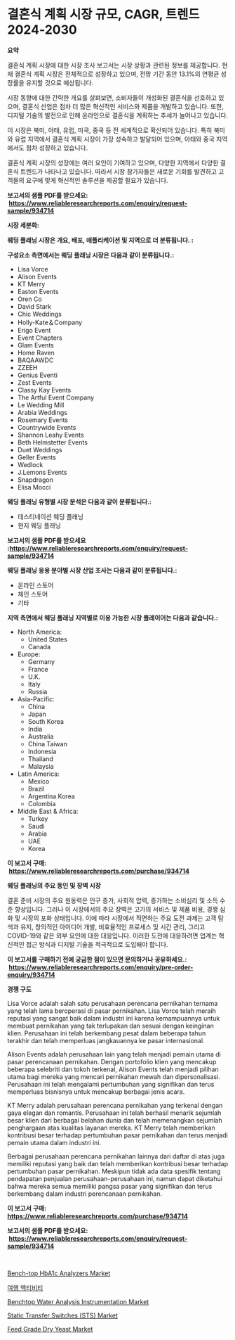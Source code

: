 <p><h1>결혼식 계획 시장 규모, CAGR, 트렌드 2024-2030</h1></p><p><strong>요약</strong></p>
<p><p>결혼식 계획 시장에 대한 시장 조사 보고서는 시장 상황과 관련된 정보를 제공합니다. 현재 결혼식 계획 시장은 전체적으로 성장하고 있으며, 전망 기간 동안 13.1%의 연평균 성장률을 유지할 것으로 예상됩니다.</p><p>시장 동향에 대한 간략한 개요를 살펴보면, 소비자들이 개성화된 결혼식을 선호하고 있으며, 결혼식 산업은 점차 더 많은 혁신적인 서비스와 제품을 개발하고 있습니다. 또한, 디지털 기술의 발전으로 인해 온라인으로 결혼식을 계획하는 추세가 늘어나고 있습니다.</p><p>이 시장은 북미, 아태, 유럽, 미국, 중국 등 전 세계적으로 확산되어 있습니다. 특히 북미와 유럽 지역에서 결혼식 계획 시장이 가장 성숙하고 발달되어 있으며, 아태와 중국 지역에서도 점차 성장하고 있습니다.</p><p>결혼식 계획 시장의 성장에는 여러 요인이 기여하고 있으며, 다양한 지역에서 다양한 결혼식 트렌드가 나타나고 있습니다. 따라서 시장 참가자들은 새로운 기회를 발견하고 고객들의 요구에 맞게 혁신적인 솔루션을 제공할 필요가 있습니다.</p></p>
<p><strong>보고서의 샘플 PDF를 받으세요: &nbsp;<a href="https://www.reliableresearchreports.com/enquiry/request-sample/934714">https://www.reliableresearchreports.com/enquiry/request-sample/934714</a></strong></p>
<p><strong>시장 세분화:</strong></p>
<p><strong> 웨딩 플래닝 시장은 개요, 배포, 애플리케이션 및 지역으로 더 분류됩니다. :</strong></p>
<p><strong>구성요소 측면에서는 웨딩 플래닝 시장은 다음과 같이 분류됩니다.:</strong></p>
<p><ul><li>Lisa Vorce</li><li>Alison Events</li><li>KT Merry</li><li>Easton Events</li><li>Oren Co</li><li>David Stark</li><li>Chic Weddings</li><li>Holly-Kate＆Company</li><li>Erigo Event</li><li>Event Chapters</li><li>Glam Events</li><li>Home Raven</li><li>BAQAAWDC</li><li>ZZEEH</li><li>Genius Eventi</li><li>Zest Events</li><li>Classy Kay Events</li><li>The Artful Event Company</li><li>Le Wedding Mill</li><li>Arabia Weddings</li><li>Rosemary Events</li><li>Countrywide Events</li><li>Shannon Leahy Events</li><li>Beth Helmstetter Events</li><li>Duet Weddings</li><li>Geller Events</li><li>Wedlock</li><li>J.Lemons Events</li><li>Snapdragon</li><li>Elisa Mocci</li></ul></p>
<p><strong> 웨딩 플래닝 유형별 시장 분석은 다음과 같이 분류됩니다.:</strong></p>
<p><ul><li>데스티네이션 웨딩 플래닝</li><li>현지 웨딩 플래닝</li></ul></p>
<p><strong>보고서의 샘플 PDF를 받으세요 :<a href="https://www.reliableresearchreports.com/enquiry/request-sample/934714">https://www.reliableresearchreports.com/enquiry/request-sample/934714</a></strong></p>
<p><strong> 웨딩 플래닝 응용 분야별 시장 산업 조사는 다음과 같이 분류됩니다.:</strong></p>
<p><ul><li>온라인 스토어</li><li>체인 스토어</li><li>기타</li></ul></p>
<p><strong>지역 측면에서 웨딩 플래닝 지역별로 이용 가능한 시장 플레이어는 다음과 같습니다.:</strong></p>
<p><ul>
    <li>
        North America:
        <ul>
            <li>United States</li>
            <li>Canada</li>
        </ul>
    </li>
    <li>
        Europe:
        <ul>
            <li>Germany</li>
            <li>France</li>
            <li>U.K.</li>
            <li>Italy</li>
            <li>Russia</li>
        </ul>
    </li>
    <li>
        Asia-Pacific:
        <ul>
            <li>China</li>
            <li>Japan</li>
            <li>South Korea</li>
            <li>India</li>
            <li>Australia</li>
            <li>China Taiwan</li>
            <li>Indonesia</li>
            <li>Thailand</li>
            <li>Malaysia</li>
        </ul>
    </li>
    <li>
        Latin America:
        <ul>
            <li>Mexico</li>
            <li>Brazil</li>
            <li>Argentina Korea</li>
            <li>Colombia</li>
        </ul>
    </li>
    <li>
        Middle East & Africa:
        <ul>
            <li>Turkey</li>
            <li>Saudi</li>
            <li>Arabia</li>
            <li>UAE</li>
            <li>Korea</li>
        </ul>
    </li>
    </ul></p>
<p><strong>이 보고서 구매: &nbsp;<a href="https://www.reliableresearchreports.com/purchase/934714">https://www.reliableresearchreports.com/purchase/934714</a></strong></p>
<p><strong>웨딩 플래닝의 주요 동인 및 장벽 시장</strong></p>
<p><p>결혼 준비 시장의 주요 원동력은 인구 증가, 사회적 압력, 증가하는 소비심리 및 소득 수준 향상입니다. 그러나 이 시장에서의 주요 장벽은 고가의 서비스 및 제품 비용, 경쟁 심화 및 시장의 포화 상태입니다. 이에 따라 시장에서 직면하는 주요 도전 과제는 고객 탐색과 유지, 창의적인 아이디어 개발, 비효율적인 프로세스 및 시간 관리, 그리고 COVID-19와 같은 외부 요인에 대한 대응입니다. 이러한 도전에 대응하려면 업계는 혁신적인 접근 방식과 디지털 기술을 적극적으로 도입해야 합니다.</p></p>
<p><strong>이 보고서를 구매하기 전에 궁금한 점이 있으면 문의하거나 공유하세요.: &nbsp;<a href="https://www.reliableresearchreports.com/enquiry/pre-order-enquiry/934714">https://www.reliableresearchreports.com/enquiry/pre-order-enquiry/934714</a></strong></p>
<p><strong>경쟁 구도</strong></p>
<p><p>Lisa Vorce adalah salah satu perusahaan perencana pernikahan ternama yang telah lama beroperasi di pasar pernikahan. Lisa Vorce telah meraih reputasi yang sangat baik dalam industri ini karena kemampuannya untuk membuat pernikahan yang tak terlupakan dan sesuai dengan keinginan klien. Perusahaan ini telah berkembang pesat dalam beberapa tahun terakhir dan telah memperluas jangkauannya ke pasar internasional.</p><p>Alison Events adalah perusahaan lain yang telah menjadi pemain utama di pasar perencanaan pernikahan. Dengan portofolio klien yang mencakup beberapa selebriti dan tokoh terkenal, Alison Events telah menjadi pilihan utama bagi mereka yang mencari pernikahan mewah dan dipersonalisasi. Perusahaan ini telah mengalami pertumbuhan yang signifikan dan terus memperluas bisnisnya untuk mencakup berbagai jenis acara.</p><p>KT Merry adalah perusahaan perencana pernikahan yang terkenal dengan gaya elegan dan romantis. Perusahaan ini telah berhasil menarik sejumlah besar klien dari berbagai belahan dunia dan telah memenangkan sejumlah penghargaan atas kualitas layanan mereka. KT Merry telah memberikan kontribusi besar terhadap pertumbuhan pasar pernikahan dan terus menjadi pemain utama dalam industri ini.</p><p>Berbagai perusahaan perencana pernikahan lainnya dari daftar di atas juga memiliki reputasi yang baik dan telah memberikan kontribusi besar terhadap pertumbuhan pasar pernikahan. Meskipun tidak ada data spesifik tentang pendapatan penjualan perusahaan-perusahaan ini, namun dapat diketahui bahwa mereka semua memiliki pangsa pasar yang signifikan dan terus berkembang dalam industri perencanaan pernikahan.</p></p>
<p><strong>이 보고서 구매: &nbsp; <a href="https://www.reliableresearchreports.com/purchase/934714">https://www.reliableresearchreports.com/purchase/934714</a></strong></p>
<p><strong>보고서의 샘플 PDF를 받으세요: &nbsp;<a href="https://www.reliableresearchreports.com/enquiry/request-sample/934714">https://www.reliableresearchreports.com/enquiry/request-sample/934714</a></strong><strong></strong></p>
<p>&nbsp;</p>
<p><p><a href="https://thundering-castanet-c65.notion.site/Bench-top-HbA1c-Analyzers-Market-Size-Share-Trends-Analysis-Report-By-Material-By-Type-By-End-u-bcc89aada678487b9ec9f72db31c34f2">Bench-top HbA1c Analyzers Market</a></p><p><a href="https://github.com/vseigx30c9a1j/Market-Research-Report-List-1/blob/main/4922528184583.md">여행 액티비티</a></p><p><a href="https://issuu.com/reportprime-2/docs/benchtop-water-analysis-instrumentation-market-siz">Benchtop Water Analysis Instrumentation Market</a></p><p><a href="https://github.com/WillieWoodard/Market-Research-Report-List-3/blob/main/static-transfer-switches-sts-market.md">Static Transfer Switches (STS) Market</a></p><p><a href="https://issuu.com/reportprime-2/docs/feed-grade-dry-yeast-market-size-2030.pptx">Feed Grade Dry Yeast Market</a></p></p>